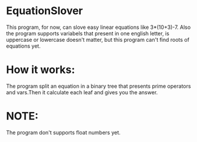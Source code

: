 # EquationSlover
This program, for now, can slove easy linear equations like 3*(10+3)-7. Also the program supports variabels that present in one
english letter, is uppercase or lowercase doesn't matter, but this program can't find roots of equations yet.
# How it works:
The program split an equation in a binary tree that presents prime operators and vars.Then it calculate each leaf and gives you the answer.
# NOTE:
The program don't supports float numbers yet.
